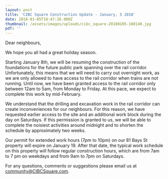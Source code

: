 ```yaml
---
layout: post
title: 'CIBC Square Construction Update - January, 5 2018'
date: 2018-01-05T18:47:26.000Z
thumbnail: /assets/images/uploads/cibc_square-20180105-160140.jpg
pdf: ''
---
```

Dear neighbours,

We hope you all had a great holiday season.

Starting January 8th, we will be resuming the construction of the foundations for the future public park spanning over the rail corridor. Unfortunately, this means that we will need to carry out overnight work, as we are only allowed to have access to the rail corridor when trains are not running. Until now, we have been granted access to the rail corridor only between 12am to 5am, from Monday to Friday. At this pace, we expect to complete this work by mid-February. 

 

We understand that the drilling and excavation work in the rail corridor can create inconveniences for our neighbours. For this reason, we have requested earlier access to the site and an additional work block during the day on Saturdays. If this permission is granted to us, we will be able to complete the noisiest activities around midnight and to shorten the schedule by approximately two weeks.

 

Our permit for extended work hours (7pm to 10pm) on our 81 Bays St property will expire on January 19. After that date, the typical work schedule on this property will follow regular construction hours, which are from 7am to 7 pm on weekdays and from 9am to 7pm on Saturdays.

For any questions, comments or suggestions please email us at community@CIBCSquare.com.
